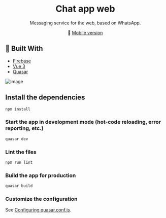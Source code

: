 <h1 align=center>Chat app web</h1>
<p align=center>Messaging service for the web, based on WhatsApp.</p>
<p align=center>
  📱 <a href="https://github.com/MatijaNovosel/chat-app"> Mobile version </a>
</p>

## 🔨 Built With

- [Firebase](https://firebase.google.com/)
- [Vue 3](https://vuejs.org/)
- [Quasar](https://quasar.dev/)

![image](https://user-images.githubusercontent.com/36193643/144072641-3a353892-48ab-4c95-9f27-cbbd3f7e4e4b.png)

## Install the dependencies
```bash
npm install
```

### Start the app in development mode (hot-code reloading, error reporting, etc.)
```bash
quasar dev
```

### Lint the files
```bash
npm run lint
```

### Build the app for production
```bash
quasar build
```

### Customize the configuration
See [Configuring quasar.conf.js](https://quasar.dev/quasar-cli/quasar-conf-js).
